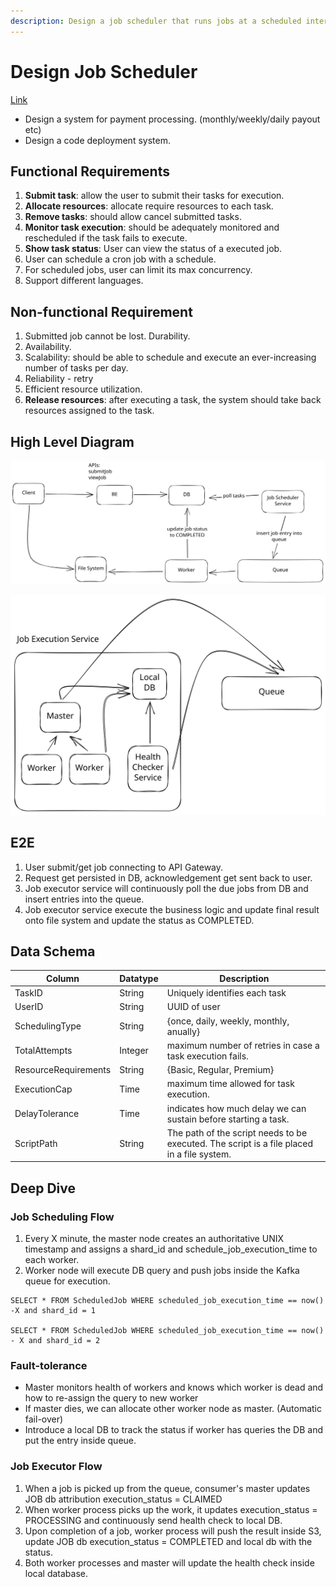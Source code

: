 ```yaml
---
description: Design a job scheduler that runs jobs at a scheduled interval.
---
```


# Design Job Scheduler

[Link](https://www.linkedin.com/pulse/system-design-distributed-job-scheduler-keep-simple-stupid-ismail/)

* Design a system for payment processing. (monthly/weekly/daily payout etc)
* Design a code deployment system.

## Functional Requirements

1. **Submit task**: allow the user to submit their tasks for execution.
2. **Allocate resources**: allocate require resources to each task.
3. **Remove tasks**: should allow cancel submitted tasks.
4. **Monitor task execution**: should be adequately monitored and rescheduled if the task fails to execute.
5. **Show task status**: User can view the status of a executed job.
6. User can schedule a cron job with a schedule.
7. For scheduled jobs, user can limit its max concurrency.
8. Support different languages.

## Non-functional Requirement

1. Submitted job cannot be lost. Durability.
2. Availability.
3. Scalability: should be able to schedule and execute an ever-increasing number of tasks per day.
4. Reliability - retry
5. Efficient resource utilization.
6. **Release resources**: after executing a task, the system should take back resources assigned to the task.

## High Level Diagram

<img src="../../.gitbook/assets/file.excalidraw (8).svg" alt="" class="gitbook-drawing">

&#x20;

<img src="../../.gitbook/assets/file.excalidraw (1) (1) (1).svg" alt="" class="gitbook-drawing">

## E2E

1. User submit/get job connecting to API Gateway.
2. Request get persisted in DB, acknowledgement get sent back to user.
3. Job executor service will continuously poll the due jobs from DB and insert entries into the queue.
4. Job executor service execute the business logic and update final result onto file system and update the status as COMPLETED.

## Data Schema

| Column               | Datatype | Description                                                                                |
| -------------------- | -------- | ------------------------------------------------------------------------------------------ |
| TaskID               | String   | Uniquely identifies each task                                                              |
| UserID               | String   | UUID of user                                                                               |
| SchedulingType       | String   | {once, daily, weekly, monthly, anually}                                                    |
| TotalAttempts        | Integer  | maximum number of retries in case a task execution fails.                                  |
| ResourceRequirements | String   | {Basic, Regular, Premium}                                                                  |
| ExecutionCap         | Time     | maximum time allowed for task execution.                                                   |
| DelayTolerance       | Time     | indicates how much delay we can sustain before starting a task.                            |
| ScriptPath           | String   | The path of the script needs to be executed. The script is a file placed in a file system. |

## Deep Dive

### Job Scheduling Flow

1. Every X minute, the master node creates an authoritative UNIX timestamp and assigns a shard\_id and schedule\_job\_execution\_time to each worker.
2. Worker node will execute DB query and push jobs inside the Kafka queue for execution.

```
SELECT * FROM ScheduledJob WHERE scheduled_job_execution_time == now() -X and shard_id = 1

SELECT * FROM ScheduledJob WHERE scheduled_job_execution_time == now() - X and shard_id = 2
```

### Fault-tolerance

* Master monitors health of workers and knows which worker is dead and how to re-assign the query to new worker
* If master dies, we can allocate other worker node as master. (Automatic fail-over)
* Introduce a local DB to track the status if worker has queries the DB and put the entry inside queue.

### Job Executor Flow

1. When a job is picked up from the queue, consumer's master updates JOB db attribution execution\_status = CLAIMED
2. When worker process picks up the work, it updates execution\_status = PROCESSING and continuously send health check to local DB.
3. Upon completion of a job, worker process will push the result inside S3, update JOB db execution\_status = COMPLETED and local db with the status.
4. Both worker processes and master will update the health check inside local database.
